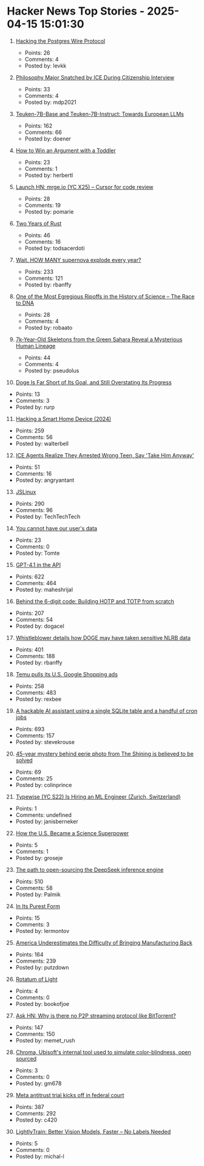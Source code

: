 # Hacker News Top Stories - 2025-04-15 15:01:30

1. [Hacking the Postgres Wire Protocol](https://pgdog.dev/blog/hacking-postgres-wire-protocol)
   - Points: 26
   - Comments: 4
   - Posted by: levkk

2. [Philosophy Major Snatched by ICE During Citizenship Interview](https://dailynous.com/2025/04/15/philosophy-major-snatched-by-ice-during-citizenship-interview/)
   - Points: 33
   - Comments: 4
   - Posted by: mdp2021

3. [Teuken-7B-Base and Teuken-7B-Instruct: Towards European LLMs](https://arxiv.org/abs/2410.03730)
   - Points: 162
   - Comments: 66
   - Posted by: doener

4. [How to Win an Argument with a Toddler](https://seths.blog/2025/04/how-to-win-an-argument-with-a-toddler/)
   - Points: 23
   - Comments: 1
   - Posted by: herbertl

5. [Launch HN: mrge.io (YC X25) – Cursor for code review](undefined)
   - Points: 28
   - Comments: 19
   - Posted by: pomarie

6. [Two Years of Rust](https://borretti.me/article/two-years-of-rust)
   - Points: 46
   - Comments: 16
   - Posted by: todsacerdoti

7. [Wait. HOW MANY supernova explode every year?](https://badastronomy.beehiiv.com/p/ban-447-wait-how-many-supernova-explode)
   - Points: 233
   - Comments: 121
   - Posted by: rbanffy

8. [One of the Most Egregious Ripoffs in the History of Science – The Race to DNA](https://nautil.us/one-of-the-most-egregious-ripoffs-in-the-history-of-science-238331/)
   - Points: 28
   - Comments: 4
   - Posted by: robaato

9. [7k-Year-Old Skeletons from the Green Sahara Reveal a Mysterious Human Lineage](https://www.smithsonianmag.com/smart-news/7000-year-old-skeletons-from-the-green-sahara-reveal-a-previously-unknown-human-lineage-180986403/)
   - Points: 44
   - Comments: 4
   - Posted by: pseudolus

10. [Doge Is Far Short of Its Goal, and Still Overstating Its Progress](https://www.nytimes.com/2025/04/13/us/politics/doge-contracts-savings.html)
   - Points: 13
   - Comments: 3
   - Posted by: rurp

11. [Hacking a Smart Home Device (2024)](https://jmswrnr.com/blog/hacking-a-smart-home-device)
   - Points: 259
   - Comments: 56
   - Posted by: walterbell

12. [ICE Agents Realize They Arrested Wrong Teen, Say 'Take Him Anyway'](https://www.newsweek.com/merwil-gutierrez-ice-wrong-teen-el-salvador-2059783)
   - Points: 51
   - Comments: 16
   - Posted by: angryantant

13. [JSLinux](https://www.bellard.org/jslinux/)
   - Points: 290
   - Comments: 96
   - Posted by: TechTechTech

14. [You cannot have our user's data](https://sourcehut.org/blog/2025-04-15-you-cannot-have-our-users-data/)
   - Points: 23
   - Comments: 0
   - Posted by: Tomte

15. [GPT-4.1 in the API](https://openai.com/index/gpt-4-1/)
   - Points: 622
   - Comments: 464
   - Posted by: maheshrijal

16. [Behind the 6-digit code: Building HOTP and TOTP from scratch](https://blog.dogac.dev/how-do-one-time-passwords-work/)
   - Points: 207
   - Comments: 54
   - Posted by: dogacel

17. [Whistleblower details how DOGE may have taken sensitive NLRB data](https://www.npr.org/2025/04/15/nx-s1-5355896/doge-nlrb-elon-musk-spacex-security)
   - Points: 401
   - Comments: 188
   - Posted by: rbanffy

18. [Temu pulls its U.S. Google Shopping ads](https://searchengineland.com/temu-pulls-us-google-shopping-ads-454260)
   - Points: 258
   - Comments: 483
   - Posted by: rexbee

19. [A hackable AI assistant using a single SQLite table and a handful of cron jobs](https://www.geoffreylitt.com/2025/04/12/how-i-made-a-useful-ai-assistant-with-one-sqlite-table-and-a-handful-of-cron-jobs)
   - Points: 693
   - Comments: 157
   - Posted by: stevekrouse

20. [45-year mystery behind eerie photo from The Shining is believed to be solved](https://www.cbc.ca/lite/story/1.7507349)
   - Points: 69
   - Comments: 25
   - Posted by: colinprince

21. [Typewise (YC S22) Is Hiring an ML Engineer (Zurich, Switzerland)](https://www.ycombinator.com/companies/typewise/jobs/u4OdKNh-machine-learning-engineer-f-m-x)
   - Points: 1
   - Comments: undefined
   - Posted by: janisberneker

22. [How the U.S. Became a Science Superpower](https://steveblank.com/2025/04/15/how-the-u-s-became-a-science-superpower/)
   - Points: 5
   - Comments: 1
   - Posted by: groseje

23. [The path to open-sourcing the DeepSeek inference engine](https://github.com/deepseek-ai/open-infra-index/tree/main/OpenSourcing_DeepSeek_Inference_Engine)
   - Points: 510
   - Comments: 58
   - Posted by: Palmik

24. [In Its Purest Form](https://lareviewofbooks.org/article/in-its-purest-form/)
   - Points: 15
   - Comments: 3
   - Posted by: lermontov

25. [America Underestimates the Difficulty of Bringing Manufacturing Back](https://www.molsonhart.com/blog/america-underestimates-the-difficulty-of-bringing-manufacturing-back)
   - Points: 164
   - Comments: 239
   - Posted by: putzdown

26. [Rotatum of Light](https://www.science.org/doi/10.1126/sciadv.adr9092)
   - Points: 4
   - Comments: 0
   - Posted by: bookofjoe

27. [Ask HN: Why is there no P2P streaming protocol like BitTorrent?](undefined)
   - Points: 147
   - Comments: 150
   - Posted by: memet_rush

28. [Chroma, Ubisoft's internal tool used to simulate color-blindness, open sourced](https://github.com/ubisoft/Chroma)
   - Points: 3
   - Comments: 0
   - Posted by: gm678

29. [Meta antitrust trial kicks off in federal court](https://www.axios.com/pro/tech-policy/2025/04/14/ftc-meta-antitrust-trial-kicks-off-in-federal-court)
   - Points: 387
   - Comments: 292
   - Posted by: c420

30. [LightlyTrain: Better Vision Models, Faster – No Labels Needed](https://github.com/lightly-ai/lightly-train)
   - Points: 5
   - Comments: 0
   - Posted by: michal-l

